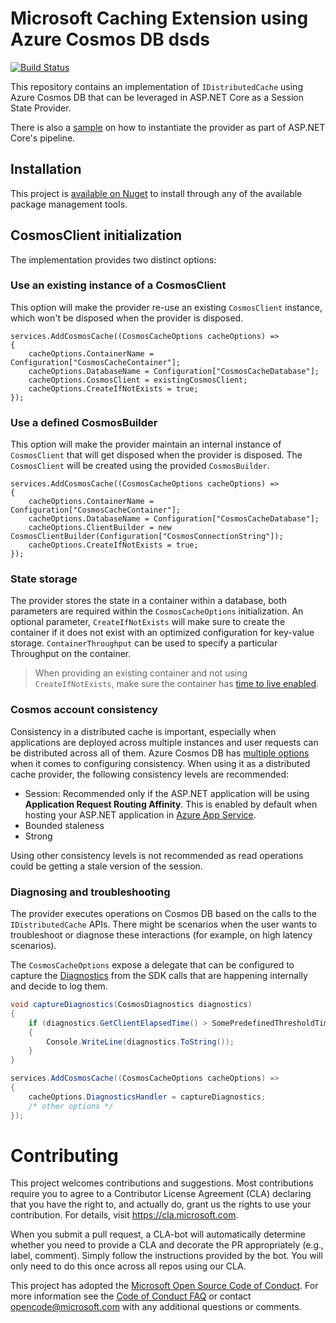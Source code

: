 # Microsoft Caching Extension using Azure Cosmos DB dsds

[![Build Status](https://cosmos-db-sdk-public.visualstudio.com/cosmos-db-sdk-public/_apis/build/status/Microsoft.Extensions.Caching.Cosmos%20-%20Nightly?branchName=master)](https://cosmos-db-sdk-public.visualstudio.com/cosmos-db-sdk-public/_build/latest?definitionId=46&branchName=master)

This repository contains an implementation of `IDistributedCache` using Azure Cosmos DB that can be leveraged in ASP.NET Core as a Session State Provider.

There is also a [sample](./sample/Startup.cs) on how to instantiate the provider as part of ASP.NET Core's pipeline.

## Installation

This project is [available on Nuget](https://www.nuget.org/packages/Microsoft.Extensions.Caching.Cosmos) to install through any of the available package management tools.

## CosmosClient initialization

The implementation provides two distinct options:

### Use an existing instance of a CosmosClient

This option will make the provider re-use an existing `CosmosClient` instance, which won't be disposed when the provider is disposed.

```c-sharp
services.AddCosmosCache((CosmosCacheOptions cacheOptions) =>
{
    cacheOptions.ContainerName = Configuration["CosmosCacheContainer"];
    cacheOptions.DatabaseName = Configuration["CosmosCacheDatabase"];
    cacheOptions.CosmosClient = existingCosmosClient;
    cacheOptions.CreateIfNotExists = true;
});
```

### Use a defined CosmosBuilder

This option will make the provider maintain an internal instance of `CosmosClient` that will get disposed when the provider is disposed. The `CosmosClient` will be created using the provided `CosmosBuilder`.

```c-sharp
services.AddCosmosCache((CosmosCacheOptions cacheOptions) =>
{
    cacheOptions.ContainerName = Configuration["CosmosCacheContainer"];
    cacheOptions.DatabaseName = Configuration["CosmosCacheDatabase"];
    cacheOptions.ClientBuilder = new CosmosClientBuilder(Configuration["CosmosConnectionString"]);
    cacheOptions.CreateIfNotExists = true;
});
```

### State storage

The provider stores the state in a container within a database, both parameters are required within the `CosmosCacheOptions` initialization. An optional parameter, `CreateIfNotExists` will make sure to create the container if it does not exist with an optimized configuration for key-value storage. `ContainerThroughput` can be used to specify a particular Throughput on the container.

> When providing an existing container and not using `CreateIfNotExists`, make sure the container has [time to live enabled](https://docs.microsoft.com//azure/cosmos-db/sql/how-to-time-to-live#enable-time-to-live-on-a-container-using-the-azure-portal).

### Cosmos account consistency

Consistency in a distributed cache is important, especially when applications are deployed across multiple instances and user requests can be distributed across all of them. 
Azure Cosmos DB has [multiple options](https://docs.microsoft.com/azure/cosmos-db/consistency-levels) when it comes to configuring consistency. When using it as a distributed cache provider, the following consistency levels are recommended:

* Session: Recommended only if the ASP.NET application will be using **Application Request Routing Affinity**. This is enabled by default when hosting your ASP.NET application in [Azure App Service](https://docs.microsoft.com/azure/app-service/configure-common#configure-general-settings).
* Bounded staleness
* Strong

Using other consistency levels is not recommended as read operations could be getting a stale version of the session.

### Diagnosing and troubleshooting

The provider executes operations on Cosmos DB based on the calls to the `IDistributedCache` APIs. There might be scenarios when the user wants to troubleshoot or diagnose these interactions (for example, on high latency scenarios).

The `CosmosCacheOptions` expose a delegate that can be configured to capture the [Diagnostics](https://docs.microsoft.com/dotnet/api/microsoft.azure.cosmos.cosmosdiagnostics?view=azure-dotnet) from the SDK calls that are happening internally and decide to log them.

```csharp
void captureDiagnostics(CosmosDiagnostics diagnostics)
{
    if (diagnostics.GetClientElapsedTime() > SomePredefinedThresholdTime)
    {
        Console.WriteLine(diagnostics.ToString());
    }
}

services.AddCosmosCache((CosmosCacheOptions cacheOptions) =>
{
    cacheOptions.DiagnosticsHandler = captureDiagnostics;
    /* other options */
});
```

# Contributing

This project welcomes contributions and suggestions.  Most contributions require you to agree to a
Contributor License Agreement (CLA) declaring that you have the right to, and actually do, grant us
the rights to use your contribution. For details, visit https://cla.microsoft.com.

When you submit a pull request, a CLA-bot will automatically determine whether you need to provide
a CLA and decorate the PR appropriately (e.g., label, comment). Simply follow the instructions
provided by the bot. You will only need to do this once across all repos using our CLA.

This project has adopted the [Microsoft Open Source Code of Conduct](https://opensource.microsoft.com/codeofconduct/).
For more information see the [Code of Conduct FAQ](https://opensource.microsoft.com/codeofconduct/faq/) or
contact [opencode@microsoft.com](mailto:opencode@microsoft.com) with any additional questions or comments.
